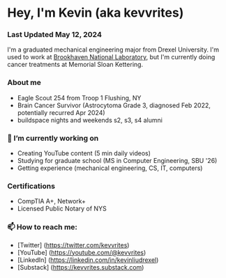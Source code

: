 # Hey, I'm Kevin (aka kevvrites)
### Last Updated May 12, 2024

I'm a graduated mechanical engineering major from Drexel University. I'm used to work at [Brookhaven National Laboratory](https://www.bnl.gov/world/), but I'm currently doing cancer treatments at Memorial Sloan Kettering.

### About me
- Eagle Scout 254 from Troop 1 Flushing, NY
- Brain Cancer Survivor (Astrocytoma Grade 3, diagnosed Feb 2022, potentially recurred Apr 2024)
- buildspace nights and weekends s2, s3, s4 alumni

### 🔭 I’m currently working on
- Creating YouTube content (5 min daily videos)
- Studying for graduate school (MS in Computer Engineering, SBU '26)
- Getting experience (mechanical engineering, CS, IT, computers)

### Certifications
- CompTIA A+, Network+
- Licensed Public Notary of NYS

### 📫 How to reach me:
- [Twitter] (https://twitter.com/kevvrites)
- [YouTube] (https://youtube.com/@kevvrites)
- [LinkedIn] (https://linkedin.com/in/kevinliudrexel)
- [Substack] (https://kevvrites.substack.com)
